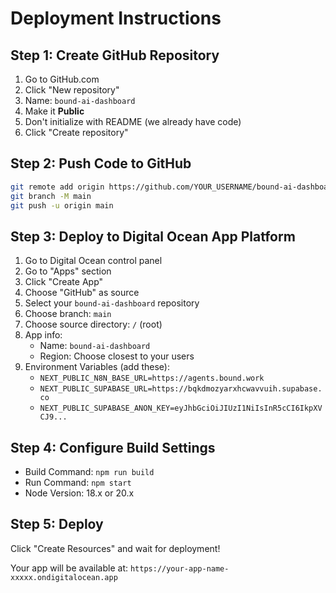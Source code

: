 # Deployment Instructions

## Step 1: Create GitHub Repository
1. Go to GitHub.com
2. Click "New repository"
3. Name: `bound-ai-dashboard`
4. Make it **Public**
5. Don't initialize with README (we already have code)
6. Click "Create repository"

## Step 2: Push Code to GitHub
```bash
git remote add origin https://github.com/YOUR_USERNAME/bound-ai-dashboard.git
git branch -M main
git push -u origin main
```

## Step 3: Deploy to Digital Ocean App Platform
1. Go to Digital Ocean control panel
2. Go to "Apps" section
3. Click "Create App"
4. Choose "GitHub" as source
5. Select your `bound-ai-dashboard` repository
6. Choose branch: `main`
7. Choose source directory: `/` (root)
8. App info:
   - Name: `bound-ai-dashboard`
   - Region: Choose closest to your users
9. Environment Variables (add these):
   - `NEXT_PUBLIC_N8N_BASE_URL=https://agents.bound.work`
   - `NEXT_PUBLIC_SUPABASE_URL=https://bqkdmozyarxhcwavvuih.supabase.co`
   - `NEXT_PUBLIC_SUPABASE_ANON_KEY=eyJhbGciOiJIUzI1NiIsInR5cCI6IkpXVCJ9...`

## Step 4: Configure Build Settings
- Build Command: `npm run build`
- Run Command: `npm start`
- Node Version: 18.x or 20.x

## Step 5: Deploy
Click "Create Resources" and wait for deployment!

Your app will be available at: `https://your-app-name-xxxxx.ondigitalocean.app`